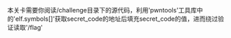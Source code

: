 本关卡需要你阅读/challenge目录下的源代码，利用'pwntools'工具库中的'elf.symbols[]'获取secret_code的地址后填充secret_code的值，进而绕过验证读取'/flag'
